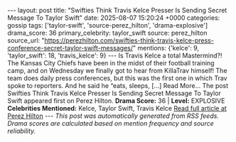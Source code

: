--- layout: post title: "Swifties Think Travis Kelce Presser Is Sending Secret Message To Taylor Swift" date: 2025-08-07 15:20:24 +0000 categories: gossip tags: ['taylor-swift', 'source-perez_hilton', 'drama-explosive'] drama_score: 36 primary_celebrity: taylor_swift source: perez_hilton source_url: "https://perezhilton.com/swifties-think-travis-kelce-press-conference-secret-taylor-swift-messages/" mentions: {'kelce': 9, 'taylor_swift': 18, 'travis_kelce': 9} --- Is Travis Kelce a total Mastermind?! The Kansas City Chiefs have been in the midst of their football training camp, and on Wednesday we finally got to hear from KillaTrav himself! The team does daily press conferences, but this was the first one in which Trav spoke to reporters. And he said he “eats, sleeps, [...] Read More... The post Swifties Think Travis Kelce Presser Is Sending Secret Message To Taylor Swift appeared first on Perez Hilton. **Drama Score:** 36 | **Level:** EXPLOSIVE **Celebrities Mentioned:** Kelce, Taylor Swift, Travis Kelce [Read full article at Perez Hilton](https://perezhilton.com/swifties-think-travis-kelce-press-conference-secret-taylor-swift-messages/) --- *This post was automatically generated from RSS feeds. Drama scores are calculated based on mention frequency and source reliability.*